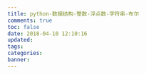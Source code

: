 ```yaml
---
title: python-数据结构-整数-浮点数-字符串-布尔
comments: true
toc: false
date: 2018-04-10 12:10:16
updated:
tags:
categories:
banner:
---
```

